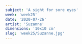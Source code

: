 ```yaml
---
subject: 'A sight for sore eyes'
week: 'week25'
date: '2020-07-26'
artist: 'Suzanne'
dimensions: '10x10 cm'
slug: 'week25/Suzanne.jpg'
---
```

